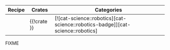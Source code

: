 | Recipe | Crates | Categories |
|--------|--------|------------|
|  | {{!crate }} | [![cat-science::robotics][cat-science::robotics-badge]][cat-science::robotics] |

<div class="hidden">
FIXME
</div>
